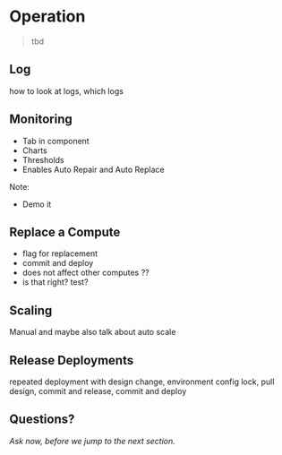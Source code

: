 # Operation

> tbd


## Log

how to look at logs, which logs 


## Monitoring

- Tab in component 
- Charts
- Thresholds
- Enables Auto Repair and Auto Replace

Note: 
- Demo it


## Replace a Compute

- flag for replacement
- commit and deploy
- does not affect other computes ?? 
- is that right? test? 


## Scaling

Manual
and maybe also talk about auto scale


## Release Deployments

repeated deployment with design change, environment config lock, pull design, commit and release, commit and deploy


## Questions? 

<em class="yellow">Ask now, before we jump to the next section.</em>
